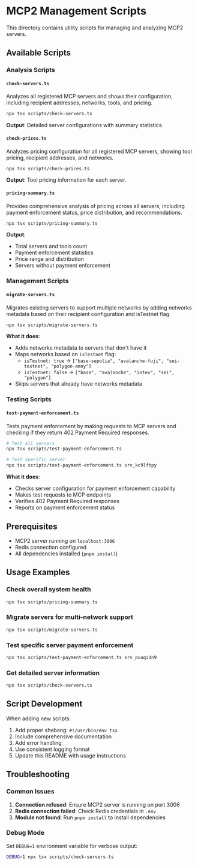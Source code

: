 # MCP2 Management Scripts

This directory contains utility scripts for managing and analyzing MCP2 servers.

## Available Scripts

### Analysis Scripts

#### `check-servers.ts`
Analyzes all registered MCP servers and shows their configuration, including recipient addresses, networks, tools, and pricing.

```bash
npx tsx scripts/check-servers.ts
```

**Output**: Detailed server configurations with summary statistics.

#### `check-prices.ts`
Analyzes pricing configuration for all registered MCP servers, showing tool pricing, recipient addresses, and networks.

```bash
npx tsx scripts/check-prices.ts
```

**Output**: Tool pricing information for each server.

#### `pricing-summary.ts`
Provides comprehensive analysis of pricing across all servers, including payment enforcement status, price distribution, and recommendations.

```bash
npx tsx scripts/pricing-summary.ts
```

**Output**: 
- Total servers and tools count
- Payment enforcement statistics
- Price range and distribution
- Servers without payment enforcement

### Management Scripts

#### `migrate-servers.ts`
Migrates existing servers to support multiple networks by adding networks metadata based on their recipient configuration and isTestnet flag.

```bash
npx tsx scripts/migrate-servers.ts
```

**What it does**:
- Adds networks metadata to servers that don't have it
- Maps networks based on `isTestnet` flag:
  - `isTestnet: true` → `["base-sepolia", "avalanche-fuji", "sei-testnet", "polygon-amoy"]`
  - `isTestnet: false` → `["base", "avalanche", "iotex", "sei", "polygon"]`
- Skips servers that already have networks metadata

### Testing Scripts

#### `test-payment-enforcement.ts`
Tests payment enforcement by making requests to MCP servers and checking if they return 402 Payment Required responses.

```bash
# Test all servers
npx tsx scripts/test-payment-enforcement.ts

# Test specific server
npx tsx scripts/test-payment-enforcement.ts srv_kc9lfhpy
```

**What it does**:
- Checks server configuration for payment enforcement capability
- Makes test requests to MCP endpoints
- Verifies 402 Payment Required responses
- Reports on payment enforcement status

## Prerequisites

- MCP2 server running on `localhost:3006`
- Redis connection configured
- All dependencies installed (`pnpm install`)

## Usage Examples

### Check overall system health
```bash
npx tsx scripts/pricing-summary.ts
```

### Migrate servers for multi-network support
```bash
npx tsx scripts/migrate-servers.ts
```

### Test specific server payment enforcement
```bash
npx tsx scripts/test-payment-enforcement.ts srv_puuqidn9
```

### Get detailed server information
```bash
npx tsx scripts/check-servers.ts
```

## Script Development

When adding new scripts:

1. Add proper shebang: `#!/usr/bin/env tsx`
2. Include comprehensive documentation
3. Add error handling
4. Use consistent logging format
5. Update this README with usage instructions

## Troubleshooting

### Common Issues

1. **Connection refused**: Ensure MCP2 server is running on port 3006
2. **Redis connection failed**: Check Redis credentials in `.env`
3. **Module not found**: Run `pnpm install` to install dependencies

### Debug Mode

Set `DEBUG=1` environment variable for verbose output:
```bash
DEBUG=1 npx tsx scripts/check-servers.ts
```
